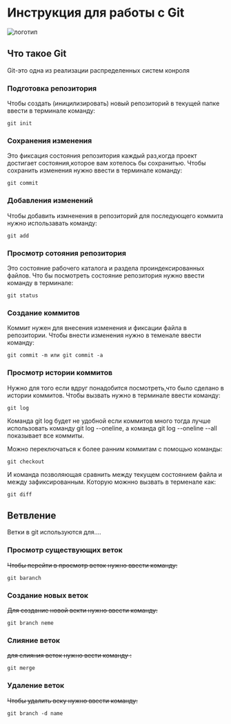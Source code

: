 # **Инструкция для работы с Git**

![логотип](git.jpg)


## Что такое Git

Git-это одна из реализации распределенных систем конроля

### Подготовка репозитория 

Чтобы создать (иницилизировать) новый репозиторий в текущей папке ввести в терминале команду:

    git init

### Сохранения изменения

Это фиксация состояния репозитория каждый раз,когда проект достигает состояния,которое вам хотелось бы сохранитью. 
Чтобы сохранить изменения нужно ввести в терминале команду:

    git commit

### Добавления изменений 

Чтобы добавить измненения в репозиторий для последующего коммита нужно использавать команду:

    git add

### Просмотр сотояния репозитория
Это состояние рабочего каталога и раздела проиндексированных файлов. Что бы посмотреть состояние репозитория нужно ввести команду в терминале:

    git status

### Создание коммитов

Коммит нужен для внесения изменения и фиксации файла в репозитории. Чтобы внести изменения нужно в теменале ввести команду:

    git commit -m или git commit -a


### Просмотр истории коммитов

Нужно для того если вдруг понадобится посмотреть,что было сделано в истории коммитов. Чтобы вызвать нужно в терминале ввести команду:

    git log

Команда git log будет не удобной если коммитов много тогда лучше использовать команду git log --oneline, а команда git log --oneline --all показывает все коммиты.


 Можно переключаться к более ранним коммитам с помощью команды:

    git checkout

И команда позволяющая сравнить между текущем состоянием файла и между зафиксированным. Которую можнно вызвать в терменале как:

    git diff

## Ветвление

Ветки в git используются для....

### Просмотр существующих веток

~~Чтобы перейти в просмотр веток нужно ввести команду:~~

    git baranch

### Создание новых веток

~~Для создание новой векти нужно ввести команду:~~

    git branch neme

### Слияние веток

~~для слияния веток нужно вести команду :~~

    git merge

### Удаление веток

~~Чтобы удалить веку нужно ввести команду:~~

    git branch -d name